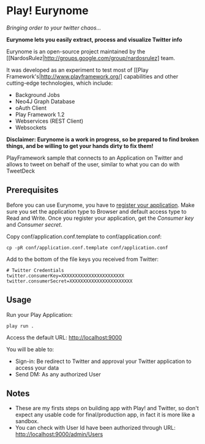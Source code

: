 # Play! Eurynome

_Bringing order to your twitter chaos..._

**Eurynome lets you easily extract, process and visualize Twitter info**

Eurynome is an open-source project maintained by the [[NardosRulez|http://groups.google.com/group/nardosrulez] team.

It was developed as an experiment to test most of [[Play Framework's|http://www.playframework.org/] capabilities and other cutting-edge technologies, which include:

* Background Jobs
* Neo4J Graph Database
* oAuth Client
* Play Framework 1.2
* Webservices (REST Client)
* Websockets

**Disclaimer: Eurynome is a work in progress, so be prepared to find broken things, and be willing to get your hands dirty to fix them!**

PlayFramework sample that connects to an Application on Twitter and allows to tweet on behalf of the user, similar to what you can do with TweetDeck

## Prerequisites

Before you can use Eurynome, you have to [register your application](http://developer.twitter.com/apps/new).
Make sure you set the application type to Browser and default access type to Read and Write.
Once you register your application, get the *Consumer key* and *Consumer secret*.

Copy conf/application.conf.template to conf/application.conf:

	cp -pR conf/application.conf.template conf/application.conf
	
Add to the bottom of the file keys you received from Twitter:

	# Twitter Credentials
	twitter.consumerKey=XXXXXXXXXXXXXXXXXXXXXXX
	twitter.consumerSecret=XXXXXXXXXXXXXXXXXXXXXXX
	
## Usage

Run your Play Application:

	play run .
	
Access the default URL: [http://localhost:9000](http://localhost:9000)

You will be able to:

- Sign-in: Be redirect to Twitter and approval your Twitter application to access your data
- Send DM: As any authorized User

## Notes

* These are my firsts steps on building app with Play! and Twitter, so don't expect any usable code for final/production app,  in fact it is more like a sandbox.
* You can check with User Id have been authorized through URL: [http://localhost:9000/admin/Users](http://localhost:9000/admin/Users)


